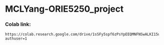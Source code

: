 # MCLYang-ORIE5250_project
### Colab link: 
```
https://colab.research.google.com/drive/1sSFy5spf6zPsYpEEQMNFNSwALKI15uTy?authuser=1
```
